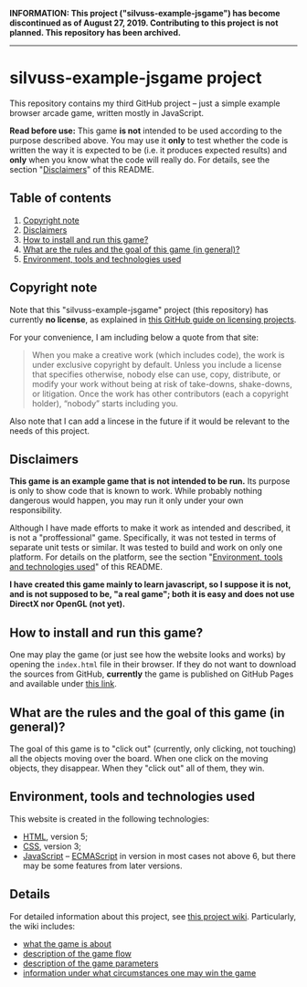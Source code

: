 **INFORMATION: This project ("silvuss-example-jsgame") has become discontinued as of August 27, 2019. Contributing to this project is not planned. This repository has been archived.**

---

# silvuss-example-jsgame project

This repository contains my third GitHub project – just a simple example browser arcade game, written mostly in JavaScript.

**Read before use:** This game **is not** intended to be used according to the purpose described above. You may use it **only** to test whether the code is written the way it is expected to be (i.e. it produces expected results) and **only** when you know what the code will really do. For details, see the section "[Disclaimers](#disclaimers)" of this README.

## Table of contents

1. [Copyright note](#copyright-note)
2. [Disclaimers](#disclaimers)
3. [How to install and run this game?](#how-to-install-and-run-this-game)
4. [What are the rules and the goal of this game (in general)?](#what-are-the-rules-and-the-goal-of-this-game-in-general)
5. [Environment, tools and technologies used](#environment-tools-and-technologies-used)

## Copyright note

Note that this "silvuss-example-jsgame" project (this repository) has currently **no license**, as explained in [this GitHub guide on licensing projects](https://choosealicense.com/no-permission/).

For your convenience, I am including below a quote from that site:

> When you make a creative work (which includes code), the work is under exclusive copyright by default. Unless you include a license that specifies otherwise, nobody else can use, copy, distribute, or modify your work without being at risk of take-downs, shake-downs, or litigation. Once the work has other contributors (each a copyright holder), “nobody” starts including you.

Also note that I can add a lincese in the future if it would be relevant to the needs of this project.

## Disclaimers

**This game is an example game that is not intended to be run.** Its purpose is only to show code that is known to work. While probably nothing dangerous would happen, you may run it only under your own responsibility.

Although I have made efforts to make it work as intended and described, it is not a "proffessional" game. Specifically, it was not tested in terms of separate unit tests or similar. It was tested to build and work on only one platform. For details on the platform, see the section "[Environment, tools and technologies used](#environment-tools-and-technologies-used)" of this README.

**I have created this game mainly to learn javascript, so I suppose it is not, and is not supposed to be, "a real game"; both it is easy and does not use DirectX nor OpenGL (not yet).**

## How to install and run this game?

One may play the game (or just see how the website looks and works) by opening the `index.html` file in their browser. If they do not want to download the sources from GitHub, **currently** the game is published on GitHub Pages and available under [this link](FIXME).

## What are the rules and the goal of this game (in general)?

The goal of this game is to "click out" (currently, only clicking, not touching) all the objects moving over the board. When one click on the moving objects, they disappear. When they "click out" all of them, they win.

## Environment, tools and technologies used

This website is created in the following technologies:
- [HTML](https://en.wikipedia.org/wiki/HTML), version 5;
- [CSS](https://en.wikipedia.org/wiki/Cascading_Style_Sheets), version 3;
- [JavaScript](https://en.wikipedia.org/wiki/JavaScript) – [ECMAScript](https://en.wikipedia.org/wiki/ECMAScript) in version in most cases not above 6, but there may be some features from later versions.

## Details

For detailed information about this project, see [this project wiki](https://github.com/silvuss/silvuss-jsgame-1/wiki). Particularly, the wiki includes:
- [what the game is about](https://github.com/silvuss/silvuss-jsgame-1/wiki/what-is-the-game-about)
- [description of the game flow](https://github.com/silvuss/silvuss-jsgame-1/wiki/the-game-flow)
- [description of the game parameters](https://github.com/silvuss/silvuss-jsgame-1/wiki/the-game-parameters)
- [information under what circumstances one may win the game](https://github.com/silvuss/silvuss-jsgame-1/wiki/when-do-you-win)

